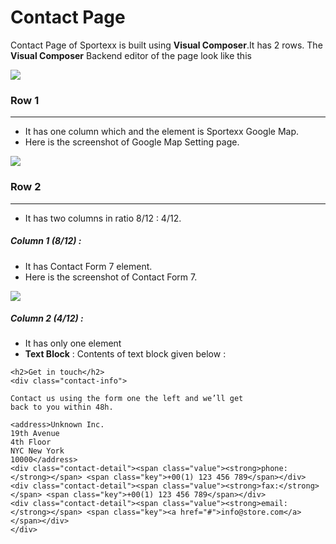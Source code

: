 # Contact Page

Contact Page of Sportexx is built using **Visual Composer**.It has 2 rows. The **Visual Composer** Backend editor of the page look like this

![](http://transvelo.github.io/sportexx/docs/images/contact.png)

### Row 1
---
* It has one column which and the element is Sportexx Google Map.
* Here is the screenshot of Google Map Setting page.

![](http://transvelo.github.io/sportexx/docs/images/contact-googleMap-setting.png)

### Row 2
---
* It has two columns in ratio 8/12 : 4/12.

##### Column 1 (8/12) :

* It has Contact Form 7 element.
* Here is the screenshot of Contact Form 7.

![](http://transvelo.github.io/sportexx/docs/images/contact-form7-setting.png)

##### Column 2 (4/12) :

* It has only one element
* **Text Block** : Contents of text block given below :

```
<h2>Get in touch</h2>
<div class="contact-info">

Contact us using the form one the left and we’ll get
back to you within 48h.

<address>Unknown Inc.
19th Avenue
4th Floor
NYC New York
10000</address>
<div class="contact-detail"><span class="value"><strong>phone:</strong></span> <span class="key">+00(1) 123 456 789</span></div>
<div class="contact-detail"><span class="value"><strong>fax:</strong></span> <span class="key">+00(1) 123 456 789</span></div>
<div class="contact-detail"><span class="value"><strong>email:</strong></span> <span class="key"><a href="#">info@store.com</a></span></div>
</div>

```

